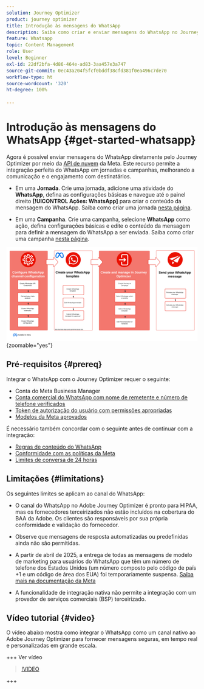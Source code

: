 ```yaml
---
solution: Journey Optimizer
product: journey optimizer
title: Introdução às mensagens do WhatsApp
description: Saiba como criar e enviar mensagens do WhatsApp no Journey Optimizer
feature: Whatsapp
topic: Content Management
role: User
level: Beginner
exl-id: 22df2bfa-4d86-464e-ad83-3aa457e3a747
source-git-commit: 0ec43a204f5fcf0bddf38cfd381f0ea496c7de70
workflow-type: ht
source-wordcount: '320'
ht-degree: 100%

---
```


# Introdução às mensagens do WhatsApp {#get-started-whatsapp}

Agora é possível enviar mensagens do WhatsApp diretamente pelo Journey Optimizer por meio da [API de nuvem](https://developers.facebook.com/docs/whatsapp/cloud-api/) da Meta. Este recurso permite a integração perfeita do WhatsApp em jornadas e campanhas, melhorando a comunicação e o engajamento com destinatários.

* Em uma **Jornada**. Crie uma jornada, adicione uma atividade do **WhatsApp**, defina as configurações básicas e navegue até o painel direito **[!UICONTROL Ações: WhatsApp]** para criar o conteúdo da mensagem do WhatsApp. Saiba como criar uma jornada [nesta página](../building-journeys/journey-gs.md).

* Em uma **Campanha**. Crie uma campanha, selecione **WhatsApp** como ação, defina configurações básicas e edite o conteúdo da mensagem para definir a mensagem do WhatsApp a ser enviada. Saiba como criar uma campanha [nesta página](../campaigns/create-campaign.md#configure).

![](assets/do-not-localize/whatsapp-beta.png){zoomable="yes"}

## Pré-requisitos {#prereq}

Integrar o WhatsApp com o Journey Optimizer requer o seguinte:

* Conta do Meta Business Manager
* [Conta comercial do WhatsApp com nome de remetente e número de telefone verificados](https://developers.facebook.com/docs/whatsapp/overview/business-accounts/)
* [Token de autorização do usuário com permissões apropriadas](https://developers.facebook.com/blog/post/2022/12/05/auth-tokens/)
* [Modelos da Meta aprovados](https://developers.facebook.com/docs/whatsapp/message-templates/guidelines/)

É necessário também concordar com o seguinte antes de continuar com a integração:

* [Regras de conteúdo do WhatsApp](https://www.whatsapp.com/legal/messaging-guidelines)
* [Conformidade com as políticas da Meta](https://www.whatsapp.com/legal)
* [Limites de conversa de 24 horas](https://developers.facebook.com/docs/whatsapp/messaging-limits/)

## Limitações {#limitations}

Os seguintes limites se aplicam ao canal do WhatsApp:

* O canal do WhatsApp no Adobe Journey Optimizer é pronto para HIPAA, mas os fornecedores terceirizados não estão incluídos na cobertura do BAA da Adobe. Os clientes são responsáveis por sua própria conformidade e validação do fornecedor.

* Observe que mensagens de resposta automatizadas ou predefinidas ainda não são permitidas.

* A partir de abril de 2025, a entrega de todas as mensagens de modelo de marketing para usuários do WhatsApp que têm um número de telefone dos Estados Unidos (um número composto pelo código de país +1 e um código de área dos EUA) foi temporariamente suspensa. [Saiba mais na documentação da Meta](https://developers.facebook.com/docs/whatsapp/cloud-api/guides/send-message-templates#per-user-marketing-template-message-limits)

* A funcionalidade de integração nativa não permite a integração com um provedor de serviços comerciais (BSP) terceirizado.

## Vídeo tutorial {#video}

O vídeo abaixo mostra como integrar o WhatsApp como um canal nativo ao Adobe Journey Optimizer para fornecer mensagens seguras, em tempo real e personalizadas em grande escala.

+++ Ver vídeo

>[!VIDEO](https://video.tv.adobe.com/v/3470249?captions=por_br&learn=on)

+++

